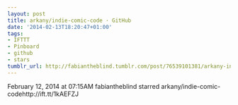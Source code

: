 ```yaml
---
layout: post
title: arkany/indie-comic-code · GitHub
date: '2014-02-13T18:20:47+01:00'
tags:
- IFTTT
- Pinboard
- github
- stars
tumblr_url: http://fabiantheblind.tumblr.com/post/76539101381/arkany-indie-comic-code-github
---
```

February 12, 2014 at 07:15AM
fabiantheblind starred arkany/indie-comic-codehttp://ift.tt/1kAEFZJ

